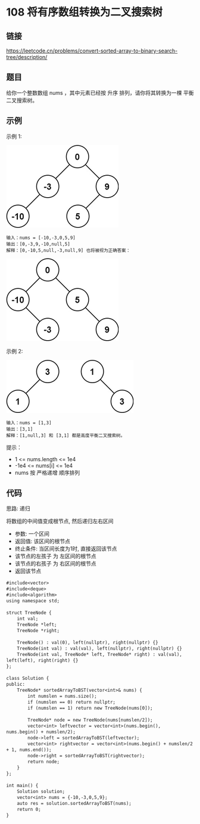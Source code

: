# 108 将有序数组转换为二叉搜索树
## 链接
https://leetcode.cn/problems/convert-sorted-array-to-binary-search-tree/description/

## 题目 
给你一个整数数组 nums ，其中元素已经按 升序 排列，请你将其转换为一棵 
平衡 二叉搜索树。

## 示例
示例 1:

![](img/34example1.jpg)
```
输入：nums = [-10,-3,0,5,9]
输出：[0,-3,9,-10,null,5]
解释：[0,-10,5,null,-3,null,9] 也将被视为正确答案：
```

![](img/34example2.jpg)

示例 2:

![](img/34example3.jpg)
```
输入：nums = [1,3]
输出：[3,1]
解释：[1,null,3] 和 [3,1] 都是高度平衡二叉搜索树。
```

提示：

- 1 <= nums.length <= 1e4
- -1e4 <= nums[i] <= 1e4
- nums 按 严格递增 顺序排列

## 代码
思路: 递归

将数组的中间值变成根节点, 然后递归左右区间
- 参数: 一个区间
- 返回值: 该区间的根节点
- 终止条件: 当区间长度为1时, 直接返回该节点
- 该节点的左孩子 为 左区间的根节点
- 该节点的右孩子 为 右区间的根节点
- 返回该节点

```
#include<vector>
#include<deque>
#include<algorithm>
using namespace std;

struct TreeNode {
    int val;
    TreeNode *left;
    TreeNode *right;
    
    TreeNode() : val(0), left(nullptr), right(nullptr) {}
    TreeNode(int val) : val(val), left(nullptr), right(nullptr) {}
    TreeNode(int val, TreeNode* left, TreeNode* right) : val(val), left(left), right(right) {}
};
    
class Solution {
public:
    TreeNode* sortedArrayToBST(vector<int>& nums) {
        int numslen = nums.size();
        if (numslen == 0) return nullptr;
        if (numslen == 1) return new TreeNode(nums[0]);
        
        TreeNode* node = new TreeNode(nums[numslen/2]);
        vector<int> leftvector = vector<int>(nums.begin(), nums.begin() + numslen/2);
        node->left = sortedArrayToBST(leftvector);
        vector<int> rightvector = vector<int>(nums.begin() + numslen/2 + 1, nums.end());
        node->right = sortedArrayToBST(rightvector);
        return node;
    }
};

int main() {
    Solution solution;
    vector<int> nums = {-10,-3,0,5,9};
    auto res = solution.sortedArrayToBST(nums);
    return 0;
}
```